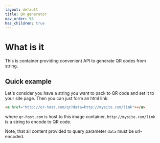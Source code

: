 ```yaml
---
layout: default
title: QR generator
nav_order: 98
has_children: true
---
```


What is it
==========

This is container providing convenient API to generate QR codes from string.

Quick example
-------------

Let's consider you have a string you want to pack to QR code and set it to your site page.
Then you can just form an html link:

```html
<a href="http://qr-host.com/qr?data=http://mysite.com/link"></a>
```

where `qr-host.com` is host to this image container,
`http://mysite.com/link` is a string to encode to QR code.

Note, that all content provided to query parameter `data` must be url-encoded.